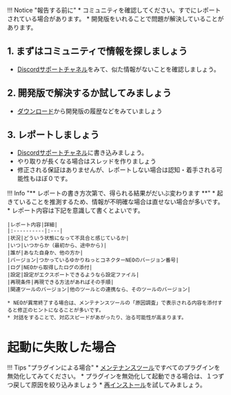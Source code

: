 
!!! Notice "報告する前に"
    * コミュニティを確認してください。すでにレポートされている場合があります。
    * 開発版をいれることで問題が解決していることがあります。


## 1. まずはコミュニティで情報を探しましょう

* [Discordサポートチャネル](https://discord.com/channels/539815056939024386/980974625792073728)をみて、似た情報がないことを確認しましょう。

## 2. 開発版で解決するか試してみましょう

*  [ダウンロード](../download.md)から開発版の履歴などをみていましょう

## 3. レポートしましょう

* [Discordサポートチャネル](https://discord.com/channels/539815056939024386/980974625792073728)に書き込みましょう。
* やり取りが長くなる場合はスレッドを作りましょう
* 修正される保証はありませんが、レポートしない場合は認知・着手される可能性もほぼ０です。


!!! Info "** レポートの書き方次第で、得られる結果がだいぶ変わります **"
    * 起きていることを推測するため、情報が不明確な場合は直せない場合が多いです。
    * レポート内容は下記を意識して書くとよいです。

    |レポート内容|詳細|
    |:----------|:---|
    |状況|どういう状態になって不具合と感じているか|
    |いつ|いつからか（最初から、途中から)|
    |誰が|あなた自身か、他の方か|
    |バージョン|つかっているゆかりねっとコネクターNEOのバージョン番号|
    |ログ|NEOから取得したログの添付|
    |設定|設定がエクスポートできるようなら設定ファイル|
    |再現条件|再現できる方法があればその手順|
    |関連ツールのバージョン|他のツールとの連携なら、そのツールのバージョン|

    * NEOが異常終了する場合は、メンテナンスツールの「原因調査」で表示される内容を添付すると修正のヒントになることが多いです。
    * 対話をすることで、対応スピードがあがったり、治る可能性が高まります。

# 起動に失敗した場合
!!! Tips "プラグインによる場合"
    * [メンテナンスツール](reinstall.md)ですべてのプラグインを無効化してみてください。
    * プラグインを無効化して起動できる場合は、１つずつ戻して原因を絞り込みましょう
    * [再インストール](reinstall.md)を試してみましょう。